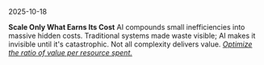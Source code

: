 2025-10-18

**Scale Only What Earns Its Cost**
AI compounds small inefficiencies into massive hidden costs. Traditional systems made waste visible; AI makes it invisible until it's catastrophic. Not all complexity delivers value. <u>*Optimize the ratio of value per resource spent.*</u>

